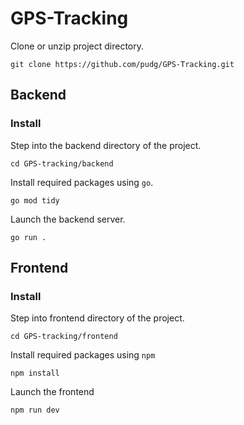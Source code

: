 # GPS-Tracking
Clone or unzip project directory.

    git clone https://github.com/pudg/GPS-Tracking.git

## Backend
### Install
Step into the backend directory of the project.

    cd GPS-tracking/backend

Install required packages using `go`.

    go mod tidy

Launch the backend server.

    go run .

## Frontend
### Install
Step into frontend directory of the project.

    cd GPS-tracking/frontend

Install required packages using `npm`

    npm install

Launch the frontend 

    npm run dev

